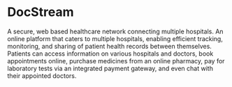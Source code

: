 # DocStream
A secure, web based healthcare network connecting multiple hospitals. An online platform that caters to multiple hospitals, enabling efficient tracking, 
monitoring, and sharing of patient health records between themselves. Patients can access information on various hospitals and doctors, book appointments online, 
purchase medicines from an online pharmacy, pay for laboratory tests via an integrated payment gateway, and even chat with their appointed doctors.
